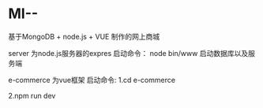 # MI--
基于MongoDB + node.js + VUE 制作的网上商城

server 为node.js服务器的expres
启动命令： node bin/www 启动数据库以及服务端

e-commerce 为vue框架
启动命令:
1.cd e-commerce

2.npm run dev
